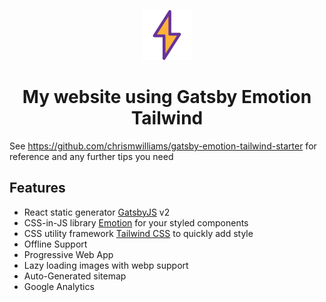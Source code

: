 <p align="center">
  <img alt="Gatsby" src="./src/images/icon/logo.png" width="80" />
</p>
<h1 align="center">
  My website using Gatsby Emotion Tailwind
</h1>


See https://github.com/chrismwilliams/gatsby-emotion-tailwind-starter for reference and any further tips you need


## Features

- React static generator [GatsbyJS](https://www.gatsbyjs.org/) v2
- CSS-in-JS library [Emotion](https://emotion.sh/) for your styled components
- CSS utility framework [Tailwind CSS](https://tailwindcss.com/docs/what-is-tailwind/) to quickly add style
- Offline Support
- Progressive Web App
- Lazy loading images with webp support
- Auto-Generated sitemap
- Google Analytics